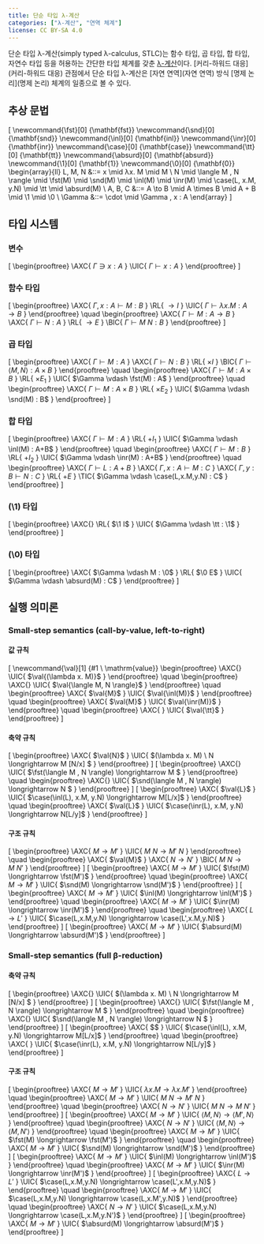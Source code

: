 ```yaml
---
title: 단순 타입 λ-계산
categories: ["λ-계산", "연역 체계"]
license: CC BY-SA 4.0
---
```


단순 타입 λ-계산(simply typed λ-calculus, STLC)는 함수 타입, 곱 타입, 합 타입, 자연수 타입 등을 허용하는 간단한 타입 체계를 갖춘 [λ-계산](λ-계산)이다.
[커리-하워드 대응](커리-하워드 대응) 관점에서 단순 타입 λ-계산은 [자연 연역](자연 연역) 방식 [명제 논리](명제 논리) 체계의 일종으로 볼 수 있다.

## 추상 문법

\[
\newcommand{\fst}[0] {\mathbf{fst}}
\newcommand{\snd}[0] {\mathbf{snd}}
\newcommand{\inl}[0] {\mathbf{inl}}
\newcommand{\inr}[0] {\mathbf{inr}}
\newcommand{\case}[0] {\mathbf{case}}
\newcommand{\tt}[0] {\mathbf{tt}}
\newcommand{\absurd}[0] {\mathbf{absurd}}
\newcommand{\1}[0] {\mathbf{1}}
\newcommand{\0}[0] {\mathbf{0}}
\begin{array}{ll}
L, M, N &::= x
        \mid λx. M
        \mid M \ N
        \mid \langle M , N \rangle
        \mid \fst(M)
        \mid \snd(M)
        \mid \inl(M)
        \mid \inr(M)
        \mid \case(L, x.M, y.N)
        \mid \tt
        \mid \absurd(M) \\
A, B, C &::= A \to B
        \mid A \times B
        \mid A + B
        \mid \1
        \mid \0 \\
\Gamma &::= \cdot
       \mid \Gamma , x : A
\end{array}
\]

## 타입 시스템

### 변수
\[
\begin{prooftree}
\AXC{ $\Gamma \ni x : A$ }
\UIC{ $\Gamma \vdash x : A$ }
\end{prooftree}
\]

### 함수 타입
\[
\begin{prooftree}
\AXC{ $\Gamma , x : A \vdash M : B$ }
\RL{ ${\to}I$ }
\UIC{ $\Gamma \vdash \lambda x. M : A \to B$ }
\end{prooftree}
\quad
\begin{prooftree}
\AXC{ $\Gamma \vdash M : A \to B$ }
\AXC{ $\Gamma \vdash N : A$ }
\RL{ ${\to}E$ }
\BIC{ $\Gamma \vdash M \ N : B$ }
\end{prooftree}
\]

### 곱 타입
\[
\begin{prooftree}
\AXC{ $\Gamma \vdash M : A$ }
\AXC{ $\Gamma \vdash N : B$ }
\RL{ ${\times}I$ }
\BIC{ $\Gamma \vdash \langle M , N \rangle : A \times B$ }
\end{prooftree}
\quad
\begin{prooftree}
\AXC{ $\Gamma \vdash M : A \times B$ }
\RL{ ${\times}E_1$ }
\UIC{ $\Gamma \vdash \fst(M) : A$ }
\end{prooftree}
\quad
\begin{prooftree}
\AXC{ $\Gamma \vdash M : A \times B$ }
\RL{ ${\times}E_2$ }
\UIC{ $\Gamma \vdash \snd(M) : B$ }
\end{prooftree}
\]

### 합 타입
\[
\begin{prooftree}
\AXC{ $\Gamma \vdash M : A$ }
\RL{ ${+}I_1$ }
\UIC{ $\Gamma \vdash \inl(M) : A+B$ }
\end{prooftree}
\quad
\begin{prooftree}
\AXC{ $\Gamma \vdash M : B$ }
\RL{ ${+}I_2$ }
\UIC{ $\Gamma \vdash \inr(M) : A+B$ }
\end{prooftree}
\quad
\begin{prooftree}
\AXC{ $\Gamma \vdash L : A+B$ }
\AXC{ $\Gamma, x:A \vdash M : C$ }
\AXC{ $\Gamma, y:B \vdash N : C$ }
\RL{ ${+}E$ }
\TIC{ $\Gamma \vdash \case(L,x.M,y.N) : C$ }
\end{prooftree}
\]

### \(\1\) 타입
\[
\begin{prooftree}
\AXC{}
\RL{ $\1 I$ }
\UIC{ $\Gamma \vdash \tt : \1$ }
\end{prooftree}
\]

### \(\0\) 타입
\[
\begin{prooftree}
\AXC{ $\Gamma \vdash M : \0$ }
\RL{ $\0 E$ }
\UIC{ $\Gamma \vdash \absurd(M) : C$ }
\end{prooftree}
\]

## 실행 의미론

### Small-step semantics (call-by-value, left-to-right)

#### 값 규칙
\[
\newcommand{\val}[1] {#1 \ \mathrm{value}}
\begin{prooftree}
\AXC{}
\UIC{ $\val{(\lambda x. M)}$ }
\end{prooftree}
\quad
\begin{prooftree}
\AXC{}
\UIC{ $\val{\langle M, N \rangle}$ }
\end{prooftree}
\quad
\begin{prooftree}
\AXC{ $\val{M}$ }
\UIC{ $\val{\inl(M)}$ }
\end{prooftree}
\quad
\begin{prooftree}
\AXC{ $\val{M}$ }
\UIC{ $\val{\inr(M)}$ }
\end{prooftree}
\quad
\begin{prooftree}
\AXC{ }
\UIC{ $\val{\tt}$ }
\end{prooftree}
\]

#### 축약 규칙
\[
\begin{prooftree}
\AXC{ $\val{N}$ }
\UIC{ $(\lambda x. M) \ N \longrightarrow M [N/x] $ }
\end{prooftree}
\]
\[
\begin{prooftree}
\AXC{}
\UIC{ $\fst(\langle M , N \rangle) \longrightarrow M $ }
\end{prooftree}
\quad
\begin{prooftree}
\AXC{}
\UIC{ $\snd(\langle M , N \rangle) \longrightarrow N $ }
\end{prooftree}
\]
\[
\begin{prooftree}
\AXC{ $\val{L}$ }
\UIC{ $\case(\inl(L), x.M, y.N) \longrightarrow M[L/x]$ }
\end{prooftree}
\quad
\begin{prooftree}
\AXC{ $\val{L}$ }
\UIC{ $\case(\inr(L), x.M, y.N) \longrightarrow N[L/y]$ }
\end{prooftree}
\]

#### 구조 규칙
\[
\begin{prooftree}
\AXC{ $M \longrightarrow M'$ }
\UIC{ $M \ N \longrightarrow M' \ N$ }
\end{prooftree}
\quad
\begin{prooftree}
\AXC{ $\val{M}$ }
\AXC{ $N \longrightarrow N'$ }
\BIC{ $M \ N \longrightarrow M \ N'$ }
\end{prooftree}
\]
\[
\begin{prooftree}
\AXC{ $M \longrightarrow M'$ }
\UIC{ $\fst(M) \longrightarrow \fst(M')$ }
\end{prooftree}
\quad
\begin{prooftree}
\AXC{ $M \longrightarrow M'$ }
\UIC{ $\snd(M) \longrightarrow \snd(M')$ }
\end{prooftree}
\]
\[
\begin{prooftree}
\AXC{ $M \longrightarrow M'$ }
\UIC{ $\inl(M) \longrightarrow \inl(M')$ }
\end{prooftree}
\quad
\begin{prooftree}
\AXC{ $M \longrightarrow M'$ }
\UIC{ $\inr(M) \longrightarrow \inr(M')$ }
\end{prooftree}
\quad
\begin{prooftree}
\AXC{ $L \longrightarrow L'$ }
\UIC{ $\case(L,x.M,y.N) \longrightarrow \case(L',x.M,y.N)$ }
\end{prooftree}
\]
\[
\begin{prooftree}
\AXC{ $M \longrightarrow M'$ }
\UIC{ $\absurd(M) \longrightarrow \absurd(M')$ }
\end{prooftree}
\]

### Small-step semantics (full β-reduction)

#### 축약 규칙
\[
\begin{prooftree}
\AXC{}
\UIC{ $(\lambda x. M) \ N \longrightarrow M [N/x] $ }
\end{prooftree}
\]
\[
\begin{prooftree}
\AXC{}
\UIC{ $\fst(\langle M , N \rangle) \longrightarrow M $ }
\end{prooftree}
\quad
\begin{prooftree}
\AXC{}
\UIC{ $\snd(\langle M , N \rangle) \longrightarrow N $ }
\end{prooftree}
\]
\[
\begin{prooftree}
\AXC{ $$ }
\UIC{ $\case(\inl(L), x.M, y.N) \longrightarrow M[L/x]$ }
\end{prooftree}
\quad
\begin{prooftree}
\AXC{ }
\UIC{ $\case(\inr(L), x.M, y.N) \longrightarrow N[L/y]$ }
\end{prooftree}
\]

#### 구조 규칙
\[
\begin{prooftree}
\AXC{ $M \longrightarrow M'$ }
\UIC{ $\lambda x. M \longrightarrow \lambda x. M'$ }
\end{prooftree}
\quad
\begin{prooftree}
\AXC{ $M \longrightarrow M'$ }
\UIC{ $M \ N \longrightarrow M' \ N$ }
\end{prooftree}
\quad
\begin{prooftree}
\AXC{ $N \longrightarrow N'$ }
\UIC{ $M \ N \longrightarrow M \ N'$ }
\end{prooftree}
\]
\[
\begin{prooftree}
\AXC{ $M \longrightarrow M'$ }
\UIC{ $\langle M , N \rangle \longrightarrow \langle M' , N \rangle$ }
\end{prooftree}
\quad
\begin{prooftree}
\AXC{ $N \longrightarrow N'$ }
\UIC{ $\langle M, N \rangle \longrightarrow \langle M , N' \rangle$ }
\end{prooftree}
\quad
\begin{prooftree}
\AXC{ $M \longrightarrow M'$ }
\UIC{ $\fst(M) \longrightarrow \fst(M')$ }
\end{prooftree}
\quad
\begin{prooftree}
\AXC{ $M \longrightarrow M'$ }
\UIC{ $\snd(M) \longrightarrow \snd(M')$ }
\end{prooftree}
\]
\[
\begin{prooftree}
\AXC{ $M \longrightarrow M'$ }
\UIC{ $\inl(M) \longrightarrow \inl(M')$ }
\end{prooftree}
\quad
\begin{prooftree}
\AXC{ $M \longrightarrow M'$ }
\UIC{ $\inr(M) \longrightarrow \inr(M')$ }
\end{prooftree}
\]
\[
\begin{prooftree}
\AXC{ $L \longrightarrow L'$ }
\UIC{ $\case(L,x.M,y.N) \longrightarrow \case(L',x.M,y.N)$ }
\end{prooftree}
\quad
\begin{prooftree}
\AXC{ $M \longrightarrow M'$ }
\UIC{ $\case(L,x.M,y.N) \longrightarrow \case(L,x.M',y.N)$ }
\end{prooftree}
\quad
\begin{prooftree}
\AXC{ $N \longrightarrow N'$ }
\UIC{ $\case(L,x.M,y.N) \longrightarrow \case(L,x.M,y.N')$ }
\end{prooftree}
\]
\[
\begin{prooftree}
\AXC{ $M \longrightarrow M'$ }
\UIC{ $\absurd(M) \longrightarrow \absurd(M')$ }
\end{prooftree}
\]
